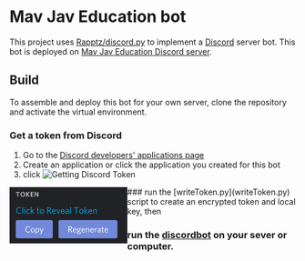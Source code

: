# Mav Jav Education bot

This project uses [Rapptz/discord.py](https://github.com/Rapptz/discord.py) to implement a [Discord](HTTPS://discord.gg) server bot. This bot is deployed on [Mav Jav Education Discord server](https://discord.gg/KzzTBbr). 

## Build 

To assemble and deploy this bot for your own server, clone the repository and activate the virtual environment. 

### Get a token from Discord

1. Go to the [Discord developers' applications page](https://discord.com/developers/applications/)
2. Create an application or click the application you created for this bot
3. click ![Getting Discord Token]()
<img src="tokenDiscord.png" alt="Copy the token from this menu" height="99px" align="left">
### run the [writeToken.py](writeToken.py) script to create an encrypted token and local key, then

### run the [discordbot](discordbot.py) on your sever or computer.

